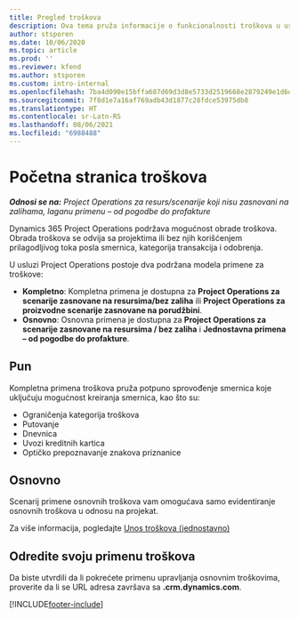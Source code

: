 ```yaml
---
title: Pregled troškova
description: Ova tema pruža informacije o funkcionalnosti troškova u usluzi Project Operations.
author: stsporen
ms.date: 10/06/2020
ms.topic: article
ms.prod: ''
ms.reviewer: kfend
ms.author: stsporen
ms.custom: intro-internal
ms.openlocfilehash: 7ba4d090e15bffa687d69d3d8e5733d2519668e2879249e1d6dc6aba26f7fbf6
ms.sourcegitcommit: 7f8d1e7a16af769adb43d1877c28fdce53975db8
ms.translationtype: HT
ms.contentlocale: sr-Latn-RS
ms.lasthandoff: 08/06/2021
ms.locfileid: "6988488"
---
```

# <a name="expense-home-page"></a>Početna stranica troškova

_**Odnosi se na:** Project Operations za resurs/scenarije koji nisu zasnovani na zalihama, laganu primenu – od pogodbe do profakture_


Dynamics 365 Project Operations podržava mogućnost obrade troškova. Obrada troškova se odvija sa projektima ili bez njih korišćenjem prilagodljivog toka posla smernica, kategorija transakcija i odobrenja.

U usluzi Project Operations postoje dva podržana modela primene za troškove: 

- **Kompletno**: Kompletna primena je dostupna za **Project Operations za scenarije zasnovane na resursima/bez zaliha** ili **Project Operations za proizvodne scenarije zasnovane na porudžbini**.
- **Osnovno**: Osnovna primena je dostupna za **Project Operations za scenarije zasnovane na resursima / bez zaliha** i **Jednostavna primena – od pogodbe do profakture**.

## <a name="full"></a>Pun 
Kompletna primena troškova pruža potpuno sprovođenje smernica koje uključuju mogućnost kreiranja smernica, kao što su:

  - Ograničenja kategorija troškova
  - Putovanje
  - Dnevnica
  - Uvozi kreditnih kartica
  - Optičko prepoznavanje znakova priznanice

## <a name="basic"></a>Osnovno 
Scenarij primene osnovnih troškova vam omogućava samo evidentiranje osnovnih troškova u odnosu na projekat. 

Za više informacija, pogledajte [Unos troškova (jednostavno)](basic-expense.md)

## <a name="determine-your-expense-deployment"></a>Odredite svoju primenu troškova
Da biste utvrdili da li pokrećete primenu upravljanja osnovnim troškovima, proverite da li se URL adresa završava sa **.crm.dynamics.com**. 


[!INCLUDE[footer-include](../includes/footer-banner.md)]